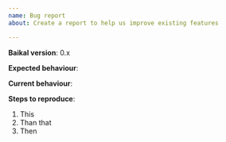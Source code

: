 ```yaml
---
name: Bug report
about: Create a report to help us improve existing features

---
```


**Baikal version**: 0.x

**Expected behaviour**:

**Current behaviour**:

**Steps to reproduce**:

1. This
1. Than that
1. Then
